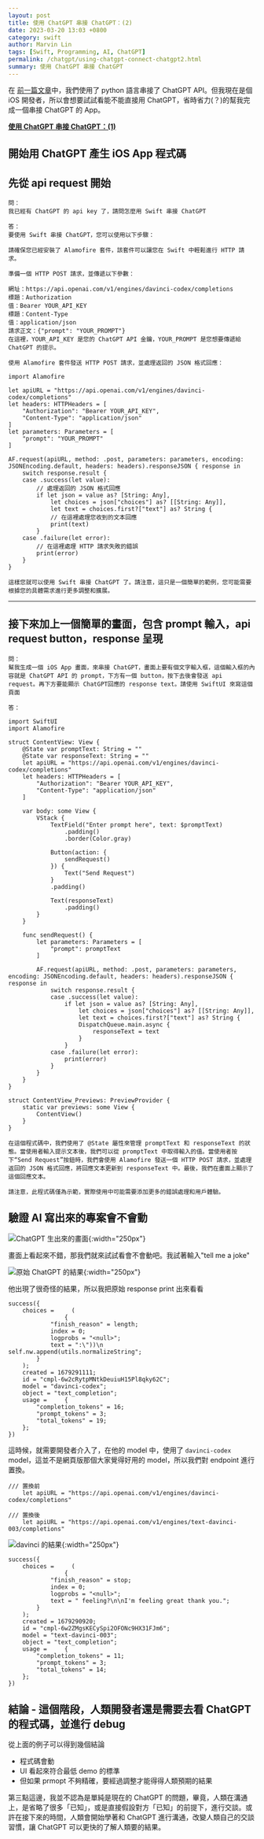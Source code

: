 ```yaml
---
layout: post
title: 使用 ChatGPT 串接 ChatGPT：(2)
date: 2023-03-20 13:03 +0800
category: swift
author: Marvin Lin
tags: [Swift, Programming, AI, ChatGPT]
permalink: /chatgpt/using-chatgpt-connect-chatgpt2.html
summary: 使用 ChatGPT 串接 ChatGPT
---
```

在 [前一篇文章](/chatgpt/using-chatgpt-connect-chatgpt1.html)中，我們使用了 python 語言串接了 ChatGPT API。但我現在是個 iOS 開發者，所以會想要試試看能不能直接用 ChatGPT，省時省力(？)的幫我完成一個串接 ChatGPT 的 App。

**[使用 ChatGPT 串接 ChatGPT：(1)](/chatgpt/using-chatgpt-connect-chatgpt1.html)**

## 開始用 ChatGPT 產生 iOS App 程式碼

## 先從 api request 開始

```
問：
我已經有 ChatGPT 的 api key 了，請問怎麼用 Swift 串接 ChatGPT
```

```
答：
要使用 Swift 串接 ChatGPT，您可以使用以下步驟：

請確保您已經安裝了 Alamofire 套件，該套件可以讓您在 Swift 中輕鬆進行 HTTP 請求。

準備一個 HTTP POST 請求，並傳遞以下參數：

網址：https://api.openai.com/v1/engines/davinci-codex/completions
標題：Authorization
值：Bearer YOUR_API_KEY
標題：Content-Type
值：application/json
請求正文：{"prompt": "YOUR_PROMPT"}
在這裡，YOUR_API_KEY 是您的 ChatGPT API 金鑰，YOUR_PROMPT 是您想要傳遞給 ChatGPT 的提示。

使用 Alamofire 套件發送 HTTP POST 請求，並處理返回的 JSON 格式回應：
```

```
import Alamofire

let apiURL = "https://api.openai.com/v1/engines/davinci-codex/completions"
let headers: HTTPHeaders = [
    "Authorization": "Bearer YOUR_API_KEY",
    "Content-Type": "application/json"
]
let parameters: Parameters = [
    "prompt": "YOUR_PROMPT"
]

AF.request(apiURL, method: .post, parameters: parameters, encoding: JSONEncoding.default, headers: headers).responseJSON { response in
    switch response.result {
    case .success(let value):
        // 處理返回的 JSON 格式回應
        if let json = value as? [String: Any],
            let choices = json["choices"] as? [[String: Any]],
            let text = choices.first?["text"] as? String {
            // 在這裡處理您收到的文本回應
            print(text)
        }
    case .failure(let error):
        // 在這裡處理 HTTP 請求失敗的錯誤
        print(error)
    }
}

```

```
這樣您就可以使用 Swift 串接 ChatGPT 了。請注意，這只是一個簡單的範例，您可能需要根據您的具體需求進行更多調整和擴展。
```

<hr>

## 接下來加上一個簡單的畫面，包含 prompt 輸入，api request button，response 呈現

```
問：
幫我生成一個 iOS App 畫面，來串接 ChatGPT，畫面上要有個文字輸入框，這個輸入框的內容就是 ChatGPT API 的 prompt，下方有一個 button，按下去後會發送 api request。再下方要能顯示 ChatGPT回應的 response text。請使用 SwiftUI 來寫這個頁面
```

```
答：

import SwiftUI
import Alamofire

struct ContentView: View {
    @State var promptText: String = ""
    @State var responseText: String = ""
    let apiURL = "https://api.openai.com/v1/engines/davinci-codex/completions"
    let headers: HTTPHeaders = [
        "Authorization": "Bearer YOUR_API_KEY",
        "Content-Type": "application/json"
    ]
    
    var body: some View {
        VStack {
            TextField("Enter prompt here", text: $promptText)
                .padding()
                .border(Color.gray)
            
            Button(action: {
                sendRequest()
            }) {
                Text("Send Request")
            }
            .padding()
            
            Text(responseText)
                .padding()
        }
    }
    
    func sendRequest() {
        let parameters: Parameters = [
            "prompt": promptText
        ]
        
        AF.request(apiURL, method: .post, parameters: parameters, encoding: JSONEncoding.default, headers: headers).responseJSON { response in
            switch response.result {
            case .success(let value):
                if let json = value as? [String: Any],
                    let choices = json["choices"] as? [[String: Any]],
                    let text = choices.first?["text"] as? String {
                    DispatchQueue.main.async {
                        responseText = text
                    }
                }
            case .failure(let error):
                print(error)
            }
        }
    }
}

struct ContentView_Previews: PreviewProvider {
    static var previews: some View {
        ContentView()
    }
}
```

```
在這個程式碼中，我們使用了 @State 屬性來管理 promptText 和 responseText 的狀態。當使用者輸入提示文本後，我們可以從 promptText 中取得輸入的值。當使用者按下“Send Request”按鈕時，我們會使用 Alamofire 發送一個 HTTP POST 請求，並處理返回的 JSON 格式回應，將回應文本更新到 responseText 中。最後，我們在畫面上顯示了這個回應文本。

請注意，此程式碼僅為示範，實際使用中可能需要添加更多的錯誤處理和用戶體驗。
```

## 驗證 AI 寫出來的專案會不會動

![ChatGPT 生出來的畫面](/assets/swift/chatgpt/chatgpt-connect-ios-app.jpeg){:width="250px"}

畫面上看起來不錯，那我們就來試試看會不會動吧。我試著輸入"tell me a joke"

![原始 ChatGPT 的結果](/assets/swift/chatgpt/chatgpt-connect-codex-result.jpeg){:width="250px"}

他出現了很奇怪的結果，所以我把原始 response print 出來看看

```
success({
    choices =     (
                {
            "finish_reason" = length;
            index = 0;
            logprobs = "<null>";
            text = ":\"))\n            self.nw.append(utils.normalizeString";
        }
    );
    created = 1679291111;
    id = "cmpl-6w2cRytpMNtkDeuiuH15Pl8qky62C";
    model = "davinci-codex";
    object = "text_completion";
    usage =     {
        "completion_tokens" = 16;
        "prompt_tokens" = 3;
        "total_tokens" = 19;
    };
})
```

這時候，就需要開發者介入了，在他的 model 中，使用了 `davinci-codex` model，這並不是網頁版那個大家覺得好用的 model，所以我們對 endpoint 進行置換。

```
/// 置換前
    let apiURL = "https://api.openai.com/v1/engines/davinci-codex/completions"

/// 置換後
    let apiURL = "https://api.openai.com/v1/engines/text-davinci-003/completions"
```

![davinci 的結果](/assets/swift/chatgpt/chatgpt-connect-davinci-result.jpeg){:width="250px"}

```
success({
    choices =     (
                {
            "finish_reason" = stop;
            index = 0;
            logprobs = "<null>";
            text = " feeling?\n\nI'm feeling great thank you.";
        }
    );
    created = 1679290920;
    id = "cmpl-6w2ZMgsKECySpi2OFONc9HX31FJm6";
    model = "text-davinci-003";
    object = "text_completion";
    usage =     {
        "completion_tokens" = 11;
        "prompt_tokens" = 3;
        "total_tokens" = 14;
    };
})
```

## 結論 - 這個階段，人類開發者還是需要去看 ChatGPT 的程式碼，並進行 debug

從上面的例子可以得到幾個結論

- 程式碼會動
- UI 看起來符合最低 demo 的標準
- 但如果 prmopt 不夠精確，要經過調整才能得得人類預期的結果

第三點這邊，我並不認為是單純是現在的 ChatGPT 的問題，畢竟，人類在溝通上，是省略了很多「已知」，或是直接假設對方「已知」的前提下，進行交談。或許在接下來的時間，人類會開始學著和 ChatGPT 進行溝通，改變人類自己的交談習慣，讓 ChatGPT 可以更快的了解人類要的結果。


